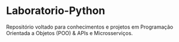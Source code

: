 # Laboratorio-Python
Repositório voltado para conhecimentos e projetos em Programação Orientada a Objetos (POO) & APIs e Microsserviços.
